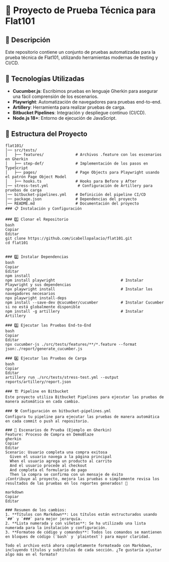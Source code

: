 # 📌 Proyecto de Prueba Técnica para Flat101

## 📖 Descripción

Este repositorio contiene un conjunto de pruebas automatizadas para la prueba técnica de Flat101, utilizando herramientas modernas de testing y CI/CD.

## 🚀 Tecnologías Utilizadas

- **Cucumber.js**: Escribimos pruebas en lenguaje Gherkin para asegurar una fácil comprensión de los escenarios.
- **Playwright**: Automatización de navegadores para pruebas end-to-end.
- **Artillery**: Herramienta para realizar pruebas de carga.
- **Bitbucket Pipelines**: Integración y despliegue continuo (CI/CD).
- **Node.js 18+**: Entorno de ejecución de JavaScript.

## 📂 Estructura del Proyecto

```plaintext
flat101/
│── src/tests/
│   ├── features/              # Archivos .feature con los escenarios en Gherkin
│   ├── step-def/              # Implementación de los pasos en TypeScript
│   ├── pages/                 # Page Objects para Playwright usando el patrón Page Object Model
│   ├── hooks.ts               # Hooks para Before y After
│── stress-test.yml             # Configuración de Artillery para pruebas de carga
│── bitbucket-pipelines.yml    # Definición del pipeline CI/CD
│── package.json               # Dependencias del proyecto
│── README.md                  # Documentación del proyecto
### 📋 Instalación y Configuración

### 1️⃣ Clonar el Repositorio
bash
Copiar
Editar
git clone https://github.com/icabellopalacio/flat101.git
cd flat101


### 2️⃣ Instalar Dependencias
bash
Copiar
Editar
npm install
npm install playwright                             # Instalar Playwright y sus dependencias
npx playwright install                             # Instalar los navegadores necesarios
npx playwright install-deps  
npm install --save-dev @cucumber/cucumber          # Instalar Cucumber si no está globalmente disponible
npm install -g artillery                           # Instalar Artillery

### 3️⃣ Ejecutar las Pruebas End-to-End
bash
Copiar
Editar
npx cucumber-js ./src/tests/features/**/*.feature --format json:./report/generate_cucumber.js

### 4️⃣ Ejecutar las Pruebas de Carga
bash
Copiar
Editar
artillery run ./src/tests/stress-test.yml --output reports/artillery/report.json

### 🏗 Pipeline en Bitbucket
Este proyecto utiliza Bitbucket Pipelines para ejecutar las pruebas de manera automática en cada cambio.

### 🛠 Configuración en bitbucket-pipelines.yml
Configura tu pipeline para ejecutar las pruebas de manera automática en cada commit o push al repositorio.

### 📝 Escenarios de Prueba (Ejemplo en Gherkin)
Feature: Proceso de Compra en DemoBlaze
gherkin
Copiar
Editar
Scenario: Usuario completa una compra exitosa
  Given el usuario navega a la página principal
  When el usuario agrega un producto al carrito
  And el usuario procede al checkout
  And completa el formulario de pago
  Then la compra se confirma con un mensaje de éxito
¡Contribuye al proyecto, mejora las pruebas o simplemente revisa los resultados de las pruebas en los reportes generados! 🎉

markdown
Copiar
Editar

### Resumen de los cambios:
1. **Títulos con Markdown**: Los títulos están estructurados usando `##` y `###` para mejor jerarquía.
2. **Lista numerada y con viñetas**: Se ha utilizado una lista numerada para la instalación y configuración.
3. **Formateo de código y comandos**: Todos los comandos se mantienen en bloques de código (`bash` y `plaintext`) para mayor claridad.

Todo el archivo está ahora completamente formateado con Markdown, incluyendo títulos y subtítulos de cada sección. ¿Te gustaría ajustar algo más en el formato?






